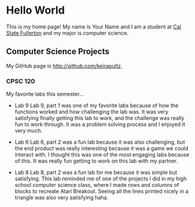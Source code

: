 # Hello World

This is my home page! My name is Your Name and I am a student at [Cal State Fullerton](http://www.fullerton.edu/) and my major is computer science.

## Computer Science Projects

My GitHub page is http://github.com/keirapultz.

### CPSC 120

My favorite labs this semester...
* Lab 9
    Lab 9, part 1 was one of my favorite labs because of how the functions worked and how challenging the lab was. It was very satisfying finally getting this lab to work, and the challenge was really fun to work through. It was a problem solving process and I enjoyed it very much.

* Lab 6 
    Lab 6, part 2 was a fun lab because it was also challenging, but the end product was really interesting because it was a game we could interact with. I thought this was one of the most engaging labs because of this. It was really fun getting to work on this lab with my partner.

* Lab 8
    Lab 8, part 2 was a fun lab for me because it was simple but satisfying. This lab reminded me of one of the projects I did in my high school computer science class, where I made rows and columns of blocks to recreate Atari Breakout. Seeing all the lines printed nicely in a triangle was also very satisfying haha.